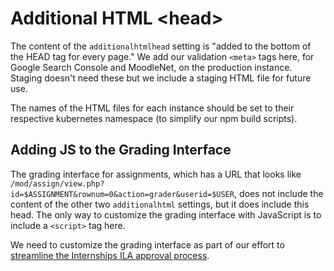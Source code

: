 # Additional HTML \<head\>

The content of the `additionalhtmlhead` setting is "added to the bottom of the HEAD tag for every page." We add our validation `<meta>` tags here, for Google Search Console and MoodleNet, on the production instance. Staging doesn't need these but we include a staging HTML file for future use.

The names of the HTML files for each instance should be set to their respective kubernetes namespace (to simplify our npm build scripts).

## Adding JS to the Grading Interface

The grading interface for assignments, which has a URL that looks like `/mod/assign/view.php?id=$ASSIGNMENT&rownum=0&action=grader&userid=$USER`, does not include the content of the other two `additionalhtml` settings, but it does include this head. The only way to customize the grading interface with JavaScript is to include a `<script>` tag here.

We need to customize the grading interface as part of our effort to [streamline the Internships ILA approval process](https://github.com/cca/moodle-styles/issues/32).
